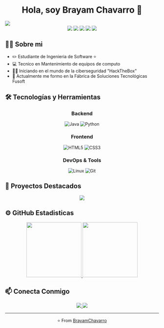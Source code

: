 <div align="center">
<h1 align="center">Hola, soy Brayam Chavarro 👋</h1>
</div>
<img src="https://i.imgur.com/1cxXnd7.jpeg">
<div align="center">
<img src="https://img.shields.io/badge/%E2%9A%99%EF%B8%8F-JAVA-red">
<img src="https://img.shields.io/badge/%F0%9F%90%8D-PYTHON-blue">
<img src="https://img.shields.io/badge/%F0%9F%94%A8-HTML-F57F48">
<img src="https://img.shields.io/badge/%F0%9F%96%8C%EF%B8%8F-CSS-532D7F">
<img src="https://img.shields.io/badge/🐧-LINUX-437F2D">
</div>

## 👨‍💻 Sobre mi

- ✏️ Estudiante de Ingenieria de Software ⭐ 
- 💻 Tecnico en Mantenimiento de equipos de computo
- 👨‍💻 Iniciando en el mundo de la ciberseguridad "HackTheBox"
- 🚀 Actualmente me formo en la Fábrica de Soluciones Tecnológicas Fusoft

## 🛠️ Tecnologías y Herramientas

<div align="center">

### Backend
![Java](https://img.shields.io/badge/Java-☕-orange?style=for-the-badge&logo=java)
![Python](https://img.shields.io/badge/Python-🐍-blue?style=for-the-badge&logo=python)

### Frontend
![HTML5](https://img.shields.io/badge/HTML5-🌐-E34F26?style=for-the-badge&logo=html5)
![CSS3](https://img.shields.io/badge/CSS3-🎨-1572B6?style=for-the-badge&logo=css3)

### DevOps & Tools
![Linux](https://img.shields.io/badge/Linux-🐧-FCC624?style=for-the-badge&logo=linux)
![Git](https://img.shields.io/badge/Git-📚-F05032?style=for-the-badge&logo=git)

</div>

## 🎯 Proyectos Destacados

<div align="center">
<a href="https://github.com/brayamchavarro/portafolio.github.io">
  <img align="center" src="https://github-readme-stats-eight-theta.vercel.app/api/pin/?username=BrayamChavarro&repo=portafolio.github.io&theme=algolia" />
</a>
</div>



## ⚙️ GitHub Estadisticas

<p align="center">
<a href="https://github.com/BrayamChavarro">
  <img height="180em" src="https://github-readme-stats-eight-theta.vercel.app/api?username=BrayamChavarro&show_icons=true&theme=algolia&include_all_commits=true&count_private=true"/>
  <img height="180em" src="https://github-readme-stats-eight-theta.vercel.app/api/top-langs/?username=BrayamChavarro&layout=compact&langs_count=8&theme=algolia"/>
</a>
</p>

## 📫 Conecta Conmigo

<div align="center">
  <a href="mailto:brachadiaz@gmail.com">
    <img src="https://img.shields.io/badge/Gmail-📧-D14836?style=for-the-badge&logo=gmail" />
  </a>
  <a href="https://linkedin.com/in/brayamchavarro">
    <img src="https://img.shields.io/badge/LinkedIn-💼-0077B5?style=for-the-badge&logo=linkedin" />
  </a>
</div>

---
<div align="center">
⭐️ From <a href="https://github.com/BrayamChavarro">BrayamChavarro</a>
</div>
